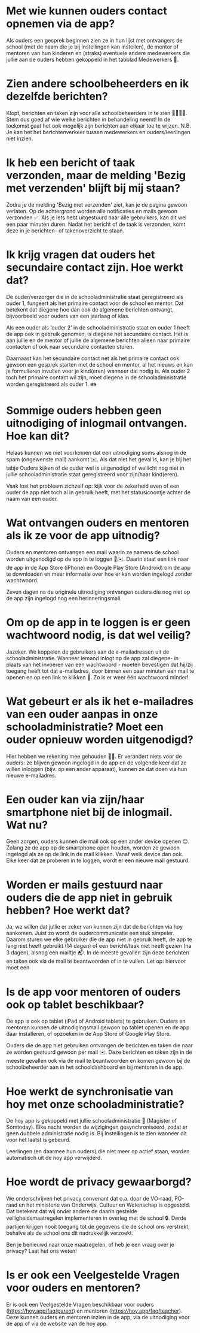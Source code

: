 # Met wie kunnen ouders contact opnemen via de app?
Als ouders een gesprek beginnen zien ze in hun lijst met ontvangers de school (met de naam die je bij Instellingen kan instellen), de mentor of mentoren van hun kinderen en (straks) eventuele andere medewerkers die jullie aan de ouders hebben gekoppeld in het tabblad Medewerkers 💬.

# Zien andere schoolbeheerders en ik dezelfde berichten?
Klopt, berichten en taken zijn voor alle schoolbeheerders in te zien 👩‍💻👨‍💻.  Stem dus goed af wie welke berichten in behandeling neemt! In de toekomst gaat het ook mogelijk zijn berichten aan elkaar toe te wijzen. N.B. Je kan het het berichtenverkeer tussen medewerkers en ouders/leerlingen niet inzien.

# Ik heb een bericht of taak verzonden, maar de melding 'Bezig met verzenden' blijft bij mij staan?
Zodra je de melding 'Bezig met verzenden' ziet, kan je de pagina gewoon verlaten. Op de achtergrond worden alle notificaties en mails gewoon verzonden ✅. Als je iets hebt uitgestuurd naar álle gebruikers, kan dit wel een paar minuten duren. Nadat het bericht of de taak is verzonden, komt deze in je berichten- of takenoverzicht te staan.

# Ik krijg vragen dat ouders het secundaire contact zijn. Hoe werkt dat?
De ouder/verzorger die in de schooladministratie staat geregistreerd als ouder 1, fungeert als het primaire contact voor de school en mentor. Dat betekent dat diegene hoe dan ook de algemene berichten ontvangt, bijvoorbeeld voor ouders van een jaarlaag of klas.

Als een ouder als ‘ouder 2’ in de schooladministratie staat en ouder 1 heeft de app ook in gebruik genomen, is diegene het secundaire contact. Het is aan jullie en de mentor of jullie de algemene berichten alleen naar primaire contacten of ook naar secundaire contacten sturen.

Daarnaast kan het secundaire contact net als het primaire contact ook gewoon een gesprek starten met de school en mentor, al het nieuws en kan je formulieren invullen voor je kind(eren) wanneer dat nodig is. Als ouder 2 toch het primaire contact wil zijn, moet diegene in de schooladministratie worden geregistreerd als ouder 1. 👪

# Sommige ouders hebben geen uitnodiging of inlogmail ontvangen. Hoe kan dit?
Helaas kunnen we niet voorkomen dat een uitnodiging soms alsnog in de spam (ongewenste mail) aankomt ✉️. Als dat niet het geval is, kan je bij het tabje Ouders kijken of de ouder wel is uitgenodigd of wellicht nog niet in jullie schooladministratie staat geregistreerd voor zijn/haar kind(eren).

Vaak lost het probleem zichzelf op: kijk voor de zekerheid even of een ouder de app niet toch al in gebruik heeft, met het statusicoontje achter de naam van een ouder.

# Wat ontvangen ouders en mentoren als ik ze voor de app uitnodig?
Ouders en mentoren ontvangen een mail waarin ze namens de school worden uitgenodigd op de app in te loggen 🏫✉️. Daarin staat een link naar de app in de App Store (iPhone) en Google Play Store (Android) om de app te downloaden en meer informatie over hoe er kan worden ingelogd zonder wachtwoord.

Zeven dagen na de originele uitnodiging ontvangen ouders die nog niet op de app zijn ingelogd nog een herinneringsmail.

# Om op de app in te loggen is er geen wachtwoord nodig, is dat wel veilig?
Jazeker. We koppelen de gebruikers aan de e-mailadressen uit de schooladministratie. Wanneer iemand inlogt op de app zal diegene- in plaats van het invoeren van een wachtwoord - moeten bevestigen dat hij/zij toegang heeft tot dat e-mailadres, door binnen een paar minuten een mail te openen en op een link te klikken 🔗. Zo is er weer één wachtwoord minder!

# Wat gebeurt er als ik het e-mailadres van een ouder aanpas in onze schooladministratie? Moet een ouder opnieuw worden uitgenodigd?
Hier hebben we rekening mee gehouden 🙋‍♂️. Er verandert niets voor de ouders: ze blijven gewoon ingelogd in de app en de volgende keer dat ze willen inloggen (bijv. op een ander apparaat), kunnen ze dat doen via hun nieuwe e-mailadres.

# Een ouder kan via zijn/haar smartphone niet bij de inlogmail. Wat nu?
Geen zorgen, ouders kunnen die mail ook op een ander device openen 😌. Zolang ze de app op de smartphone open houden, worden ze gewoon ingelogd als ze op de link in de mail klikken. Vanaf welk device dan ook. Elke keer dat ze proberen in te loggen, wordt er een nieuwe mail gestuurd.

# Worden er mails gestuurd naar ouders die de app niet in gebruik hebben? Hoe werkt dat?
Ja, we willen dat jullie er zeker van kunnen zijn dat de berichten via hoy aankomen. Juist zo wordt de oudercommunicatie een stuk simpeler. Daarom sturen we elke gebruiker die de app niet in gebruik heeft, de app te lang niet heeft gebruikt (14 dagen) of een bericht/taak niet heeft gezien (na 3 dagen), alsnog een mailtje 📬. In de meeste gevallen zijn deze berichten en taken ook via de mail te beantwoorden of in te vullen. Let op: hiervoor moet een 

# Is de app voor mentoren of ouders ook op tablet beschikbaar?
De app is ook op tablet (iPad of Android tablets) te gebruiken. Ouders en mentoren kunnen de uitnodigingsmail gewoon op tablet openen en de app daar installeren, of opzoeken in de App Store of Google Play Store.

Ouders die de app niet gebruiken ontvangen de berichten en taken die naar ze worden gestuurd gewoon per mail ✉️. Deze berichten en taken zijn in de meeste gevallen ook via de mail te beantwoorden en komen gewoon bij de schoolbeheerder aan in het schooldashboard en bij mentoren in de app.

# Hoe werkt de synchronisatie van hoy met onze schooladministratie?
De hoy app is gekoppeld met jullie schooladministratie 📑 (Magister of Somtoday). Elke nacht worden de wijzigingen gesynchroniseerd, zodat er geen dubbele administratie nodig is. Bij Instellingen is te zien wanneer dit voor het laatst is gebeurd.

Leerlingen (en daarmee hun ouders) die niet meer op actief staan, worden automatisch uit de hoy app verwijderd.

# Hoe wordt de privacy gewaarborgd?
We onderschrijven het privacy convenant dat o.a. door de VO-raad, PO-raad en het ministerie van Onderwijs, Cultuur en Wetenschap is opgesteld. Dat betekent dat wij onder andere de daarin gestelde veiligheidsmaatregelen implementeren in overleg met de school 🔒. Derde partijen krijgen nooit toegang tot de gegevens die de school ons verstrekt, behalve als de school ons dit nadrukkelijk verzoekt.

Ben je benieuwd naar onze maatregelen, of heb je een vraag over je privacy? Laat het ons weten!

# Is er ook een Veelgestelde Vragen voor ouders en mentoren?
Er is ook een Veelgestelde Vragen beschikbaar voor ouders (https://hoy.app/faq/parent) en mentoren (https://hoy.app/faq/teacher). Deze kunnen ouders en mentoren inzien in de app, via de uitnodiging voor de app of via de website van de hoy app.
